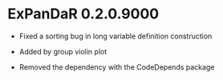 # ExPanDaR 0.2.0.9000

* Fixed a sorting bug in long variable definition construction

* Added by group violin plot

* Removed the dependency with the CodeDepends package
